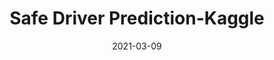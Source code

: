 ---
layout: project
type: project
image: images/safe-driver-prediction.jpeg
title: Safe Driver Prediction-Kaggle
projecturl: https://github.com/rpnugroho/safe-driver-prediction
permalink: projects/safe-driver-prediction
# All dates must be YYYY-MM-DD format!
date: 2021-03-09
labels:
  - Scikit-learn
  - LightGBM
  - W&B
summary: Predict if a driver will file an insurance claim next year. This project use custom Scikit-learn pipeline and LightGBM for modeling. W&B was used for hyper parameters sweeps, experiments tracking, and artifacts logging.
---